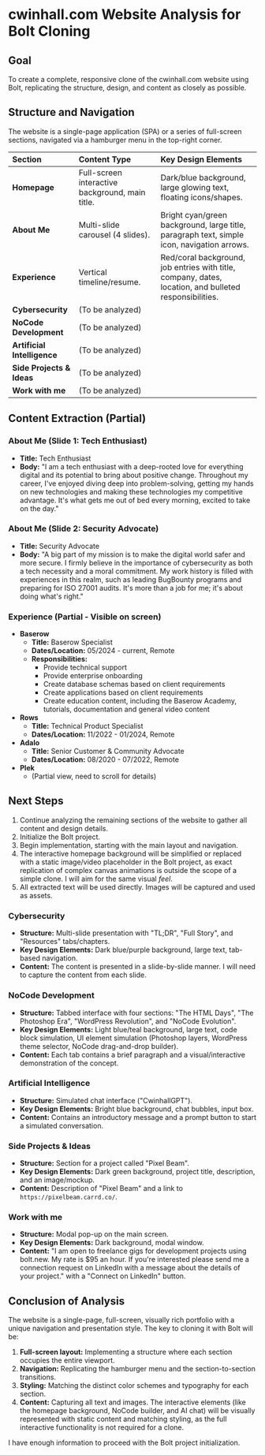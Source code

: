 # cwinhall.com Website Analysis for Bolt Cloning

## Goal
To create a complete, responsive clone of the cwinhall.com website using Bolt, replicating the structure, design, and content as closely as possible.

## Structure and Navigation
The website is a single-page application (SPA) or a series of full-screen sections, navigated via a hamburger menu in the top-right corner.

| Section | Content Type | Key Design Elements |
| :--- | :--- | :--- |
| **Homepage** | Full-screen interactive background, main title. | Dark/blue background, large glowing text, floating icons/shapes. |
| **About Me** | Multi-slide carousel (4 slides). | Bright cyan/green background, large title, paragraph text, simple icon, navigation arrows. |
| **Experience** | Vertical timeline/resume. | Red/coral background, job entries with title, company, dates, location, and bulleted responsibilities. |
| **Cybersecurity** | (To be analyzed) | |
| **NoCode Development** | (To be analyzed) | |
| **Artificial Intelligence** | (To be analyzed) | |
| **Side Projects & Ideas** | (To be analyzed) | |
| **Work with me** | (To be analyzed) | |

## Content Extraction (Partial)

### About Me (Slide 1: Tech Enthusiast)
- **Title:** Tech Enthusiast
- **Body:** "I am a tech enthusiast with a deep-rooted love for everything digital and its potential to bring about positive change. Throughout my career, I've enjoyed diving deep into problem-solving, getting my hands on new technologies and making these technologies my competitive advantage. It's what gets me out of bed every morning, excited to take on the day."

### About Me (Slide 2: Security Advocate)
- **Title:** Security Advocate
- **Body:** "A big part of my mission is to make the digital world safer and more secure. I firmly believe in the importance of cybersecurity as both a tech necessity and a moral commitment. My work history is filled with experiences in this realm, such as leading BugBounty programs and preparing for ISO 27001 audits. It's more than a job for me; it's about doing what's right."

### Experience (Partial - Visible on screen)
- **Baserow**
    - **Title:** Baserow Specialist
    - **Dates/Location:** 05/2024 - current, Remote
    - **Responsibilities:**
        - Provide technical support
        - Provide enterprise onboarding
        - Create database schemas based on client requirements
        - Create applications based on client requirements
        - Create education content, including the Baserow Academy, tutorials, documentation and general video content
- **Rows**
    - **Title:** Technical Product Specialist
    - **Dates/Location:** 11/2022 - 01/2024, Remote
- **Adalo**
    - **Title:** Senior Customer & Community Advocate
    - **Dates/Location:** 08/2020 - 07/2022, Remote
- **Plek**
    - (Partial view, need to scroll for details)

## Next Steps
1.  Continue analyzing the remaining sections of the website to gather all content and design details.
2.  Initialize the Bolt project.
3.  Begin implementation, starting with the main layout and navigation.
4.  The interactive homepage background will be simplified or replaced with a static image/video placeholder in the Bolt project, as exact replication of complex canvas animations is outside the scope of a simple clone. I will aim for the same visual *feel*.
5.  All extracted text will be used directly. Images will be captured and used as assets.


### Cybersecurity
- **Structure:** Multi-slide presentation with "TL;DR", "Full Story", and "Resources" tabs/chapters.
- **Key Design Elements:** Dark blue/purple background, large text, tab-based navigation.
- **Content:** The content is presented in a slide-by-slide manner. I will need to capture the content from each slide.

### NoCode Development
- **Structure:** Tabbed interface with four sections: "The HTML Days", "The Photoshop Era", "WordPress Revolution", and "NoCode Evolution".
- **Key Design Elements:** Light blue/teal background, large text, code block simulation, UI element simulation (Photoshop layers, WordPress theme selector, NoCode drag-and-drop builder).
- **Content:** Each tab contains a brief paragraph and a visual/interactive demonstration of the concept.

### Artificial Intelligence
- **Structure:** Simulated chat interface ("CwinhallGPT").
- **Key Design Elements:** Bright blue background, chat bubbles, input box.
- **Content:** Contains an introductory message and a prompt button to start a simulated conversation.

### Side Projects & Ideas
- **Structure:** Section for a project called "Pixel Beam".
- **Key Design Elements:** Dark green background, project title, description, and an image/mockup.
- **Content:** Description of "Pixel Beam" and a link to `https://pixelbeam.carrd.co/`.

### Work with me
- **Structure:** Modal pop-up on the main screen.
- **Key Design Elements:** Dark background, modal window.
- **Content:** "I am open to freelance gigs for development projects using bolt.new. My rate is $95 an hour. If you're interested please send me a connection request on LinkedIn with a message about the details of your project." with a "Connect on LinkedIn" button.

## Conclusion of Analysis
The website is a single-page, full-screen, visually rich portfolio with a unique navigation and presentation style. The key to cloning it with Bolt will be:
1.  **Full-screen layout:** Implementing a structure where each section occupies the entire viewport.
2.  **Navigation:** Replicating the hamburger menu and the section-to-section transitions.
3.  **Styling:** Matching the distinct color schemes and typography for each section.
4.  **Content:** Capturing all text and images. The interactive elements (like the homepage background, NoCode builder, and AI chat) will be visually represented with static content and matching styling, as the full interactive functionality is not required for a clone.

I have enough information to proceed with the Bolt project initialization.
